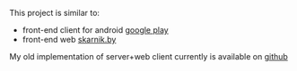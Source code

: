 This project is similar to:

* front-end client for android [google play](https://play.google.com/store/apps/details?id=by.skarnik.smolik)
* front-end web [skarnik.by](http://www.skarnik.by)

My old implementation of server+web client currently is available on [github](https://github.com/minsler/skarnik.by)